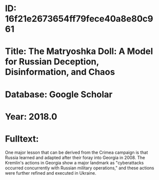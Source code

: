 # ID: 16f21e2673654ff79fece40a8e80c961
# Title: The Matryoshka Doll: A Model for Russian Deception, Disinformation, and Chaos
# Database: Google Scholar
# Year: 2018.0
# Fulltext:
One major lesson that can be derived from the Crimea campaign is that Russia learned and adapted after their foray into Georgia in 2008.
The Kremlin's actions in Georgia show a major landmark as "cyberattacks occurred concurrently with Russian military operations," and these actions were further refined and executed in Ukraine.
